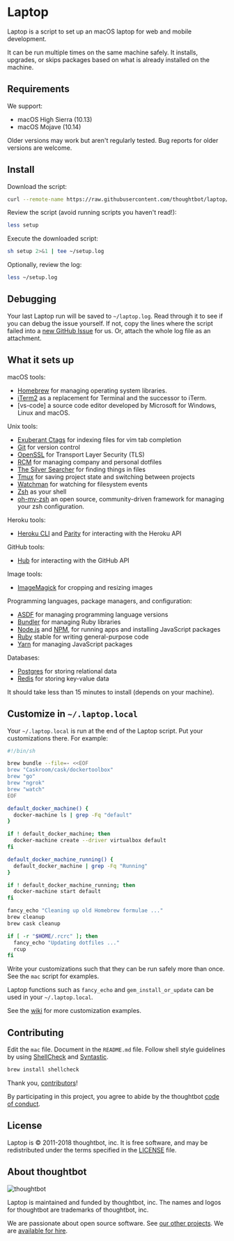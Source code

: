 # Laptop

Laptop is a script to set up an macOS laptop for web and mobile development.

It can be run multiple times on the same machine safely.
It installs, upgrades, or skips packages
based on what is already installed on the machine.

## Requirements

We support:

- macOS High Sierra (10.13)
- macOS Mojave (10.14)

Older versions may work but aren't regularly tested.
Bug reports for older versions are welcome.

## Install

Download the script:

```sh
curl --remote-name https://raw.githubusercontent.com/thoughtbot/laptop/master/mac
```

Review the script (avoid running scripts you haven't read!):

```sh
less setup
```

Execute the downloaded script:

```sh
sh setup 2>&1 | tee ~/setup.log
```

Optionally, review the log:

```sh
less ~/setup.log
```

## Debugging

Your last Laptop run will be saved to `~/laptop.log`.
Read through it to see if you can debug the issue yourself.
If not, copy the lines where the script failed into a
[new GitHub Issue](https://github.com/thoughtbot/laptop/issues/new) for us.
Or, attach the whole log file as an attachment.

## What it sets up

macOS tools:

- [Homebrew] for managing operating system libraries.
- [iTerm2] as a replacement for Terminal and the successor to iTerm.
- [vs-code] a source code editor developed by Microsoft for Windows, Linux and macOS.

[homebrew]: http://brew.sh/
[iterm2]: https://www.iterm2.com/

Unix tools:

- [Exuberant Ctags] for indexing files for vim tab completion
- [Git] for version control
- [OpenSSL] for Transport Layer Security (TLS)
- [RCM] for managing company and personal dotfiles
- [The Silver Searcher] for finding things in files
- [Tmux] for saving project state and switching between projects
- [Watchman] for watching for filesystem events
- [Zsh] as your shell
- [oh-my-zsh] an open source, community-driven framework for managing your zsh configuration.

[exuberant ctags]: http://ctags.sourceforge.net/
[git]: https://git-scm.com/
[openssl]: https://www.openssl.org/
[rcm]: https://github.com/thoughtbot/rcm
[the silver searcher]: https://github.com/ggreer/the_silver_searcher
[tmux]: http://tmux.github.io/
[watchman]: https://facebook.github.io/watchman/
[zsh]: http://www.zsh.org/
[oh-my-zsh]: https://github.com/robbyrussell/oh-my-zsh

Heroku tools:

- [Heroku CLI] and [Parity] for interacting with the Heroku API

[heroku cli]: https://devcenter.heroku.com/articles/heroku-cli
[parity]: https://github.com/thoughtbot/parity

GitHub tools:

- [Hub] for interacting with the GitHub API

[hub]: http://hub.github.com/

Image tools:

- [ImageMagick] for cropping and resizing images

Programming languages, package managers, and configuration:

- [ASDF] for managing programming language versions
- [Bundler] for managing Ruby libraries
- [Node.js] and [NPM], for running apps and installing JavaScript packages
- [Ruby] stable for writing general-purpose code
- [Yarn] for managing JavaScript packages

[bundler]: http://bundler.io/
[imagemagick]: http://www.imagemagick.org/
[node.js]: http://nodejs.org/
[npm]: https://www.npmjs.org/
[asdf]: https://github.com/asdf-vm/asdf
[ruby]: https://www.ruby-lang.org/en/
[yarn]: https://yarnpkg.com/en/

Databases:

- [Postgres] for storing relational data
- [Redis] for storing key-value data

[postgres]: http://www.postgresql.org/
[redis]: http://redis.io/

It should take less than 15 minutes to install (depends on your machine).

## Customize in `~/.laptop.local`

Your `~/.laptop.local` is run at the end of the Laptop script.
Put your customizations there.
For example:

```sh
#!/bin/sh

brew bundle --file=- <<EOF
brew "Caskroom/cask/dockertoolbox"
brew "go"
brew "ngrok"
brew "watch"
EOF

default_docker_machine() {
  docker-machine ls | grep -Fq "default"
}

if ! default_docker_machine; then
  docker-machine create --driver virtualbox default
fi

default_docker_machine_running() {
  default_docker_machine | grep -Fq "Running"
}

if ! default_docker_machine_running; then
  docker-machine start default
fi

fancy_echo "Cleaning up old Homebrew formulae ..."
brew cleanup
brew cask cleanup

if [ -r "$HOME/.rcrc" ]; then
  fancy_echo "Updating dotfiles ..."
  rcup
fi
```

Write your customizations such that they can be run safely more than once.
See the `mac` script for examples.

Laptop functions such as `fancy_echo` and
`gem_install_or_update`
can be used in your `~/.laptop.local`.

See the [wiki](https://github.com/thoughtbot/laptop/wiki)
for more customization examples.

## Contributing

Edit the `mac` file.
Document in the `README.md` file.
Follow shell style guidelines by using [ShellCheck] and [Syntastic].

```sh
brew install shellcheck
```

[shellcheck]: http://www.shellcheck.net/about.html
[syntastic]: https://github.com/scrooloose/syntastic

Thank you, [contributors]!

[contributors]: https://github.com/thoughtbot/laptop/graphs/contributors

By participating in this project,
you agree to abide by the thoughtbot [code of conduct].

[code of conduct]: https://thoughtbot.com/open-source-code-of-conduct

## License

Laptop is © 2011-2018 thoughtbot, inc.
It is free software,
and may be redistributed under the terms specified in the [LICENSE] file.

[license]: LICENSE

## About thoughtbot

![thoughtbot](http://presskit.thoughtbot.com/images/thoughtbot-logo-for-readmes.svg)

Laptop is maintained and funded by thoughtbot, inc.
The names and logos for thoughtbot are trademarks of thoughtbot, inc.

We are passionate about open source software.
See [our other projects][community].
We are [available for hire][hire].

[community]: https://thoughtbot.com/community?utm_source=github
[hire]: https://thoughtbot.com?utm_source=github
